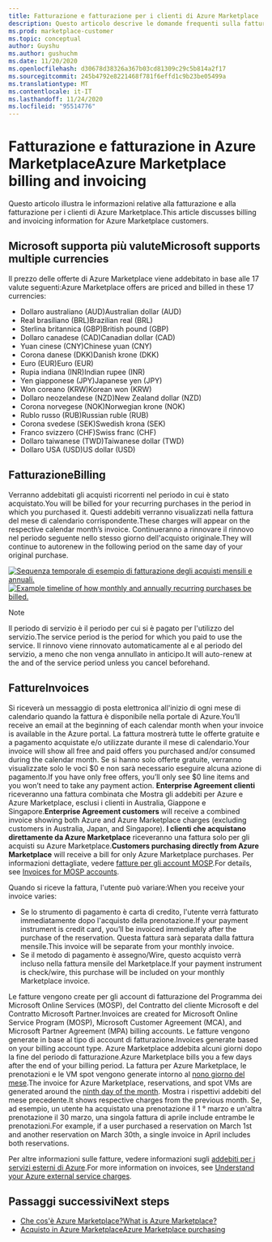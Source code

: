 ```yaml
---
title: Fatturazione e fatturazione per i clienti di Azure Marketplace
description: Questo articolo descrive le domande frequenti sulla fatturazione e sulla fatturazione per i clienti di Azure Marketplace.
ms.prod: marketplace-customer
ms.topic: conceptual
author: Guyshu
ms.author: gushuchm
ms.date: 11/20/2020
ms.openlocfilehash: d30678d38326a367b03cd81309c29c5b814a2f17
ms.sourcegitcommit: 245b4792e8221468f781f6effd1c9b23be05499a
ms.translationtype: MT
ms.contentlocale: it-IT
ms.lasthandoff: 11/24/2020
ms.locfileid: "95514776"
---
```

# <a name="azure-marketplace-billing-and-invoicing"></a><span data-ttu-id="78ab8-103">Fatturazione e fatturazione in Azure Marketplace</span><span class="sxs-lookup"><span data-stu-id="78ab8-103">Azure Marketplace billing and invoicing</span></span>

<span data-ttu-id="78ab8-104">Questo articolo illustra le informazioni relative alla fatturazione e alla fatturazione per i clienti di Azure Marketplace.</span><span class="sxs-lookup"><span data-stu-id="78ab8-104">This article discusses billing and invoicing information for Azure Marketplace customers.</span></span>

## <a name="microsoft-supports-multiple-currencies"></a><span data-ttu-id="78ab8-105">Microsoft supporta più valute</span><span class="sxs-lookup"><span data-stu-id="78ab8-105">Microsoft supports multiple currencies</span></span>

<span data-ttu-id="78ab8-106">Il prezzo delle offerte di Azure Marketplace viene addebitato in base alle 17 valute seguenti:</span><span class="sxs-lookup"><span data-stu-id="78ab8-106">Azure Marketplace offers are priced and billed in these 17 currencies:</span></span>

- <span data-ttu-id="78ab8-107">Dollaro australiano (AUD)</span><span class="sxs-lookup"><span data-stu-id="78ab8-107">Australian dollar (AUD)</span></span>
- <span data-ttu-id="78ab8-108">Real brasiliano (BRL)</span><span class="sxs-lookup"><span data-stu-id="78ab8-108">Brazilian real (BRL)</span></span>
- <span data-ttu-id="78ab8-109">Sterlina britannica (GBP)</span><span class="sxs-lookup"><span data-stu-id="78ab8-109">British pound (GBP)</span></span>
- <span data-ttu-id="78ab8-110">Dollaro canadese (CAD)</span><span class="sxs-lookup"><span data-stu-id="78ab8-110">Canadian dollar (CAD)</span></span>
- <span data-ttu-id="78ab8-111">Yuan cinese (CNY)</span><span class="sxs-lookup"><span data-stu-id="78ab8-111">Chinese yuan (CNY)</span></span>
- <span data-ttu-id="78ab8-112">Corona danese (DKK)</span><span class="sxs-lookup"><span data-stu-id="78ab8-112">Danish krone (DKK)</span></span>
- <span data-ttu-id="78ab8-113">Euro (EUR)</span><span class="sxs-lookup"><span data-stu-id="78ab8-113">Euro (EUR)</span></span>
- <span data-ttu-id="78ab8-114">Rupia indiana (INR)</span><span class="sxs-lookup"><span data-stu-id="78ab8-114">Indian rupee (INR)</span></span>
- <span data-ttu-id="78ab8-115">Yen giapponese (JPY)</span><span class="sxs-lookup"><span data-stu-id="78ab8-115">Japanese yen (JPY)</span></span>
- <span data-ttu-id="78ab8-116">Won coreano (KRW)</span><span class="sxs-lookup"><span data-stu-id="78ab8-116">Korean won (KRW)</span></span>
- <span data-ttu-id="78ab8-117">Dollaro neozelandese (NZD)</span><span class="sxs-lookup"><span data-stu-id="78ab8-117">New Zealand dollar (NZD)</span></span>
- <span data-ttu-id="78ab8-118">Corona norvegese (NOK)</span><span class="sxs-lookup"><span data-stu-id="78ab8-118">Norwegian krone (NOK)</span></span>
- <span data-ttu-id="78ab8-119">Rublo russo (RUB)</span><span class="sxs-lookup"><span data-stu-id="78ab8-119">Russian ruble (RUB)</span></span>
- <span data-ttu-id="78ab8-120">Corona svedese (SEK)</span><span class="sxs-lookup"><span data-stu-id="78ab8-120">Swedish krona (SEK)</span></span>
- <span data-ttu-id="78ab8-121">Franco svizzero (CHF)</span><span class="sxs-lookup"><span data-stu-id="78ab8-121">Swiss franc (CHF)</span></span>
- <span data-ttu-id="78ab8-122">Dollaro taiwanese (TWD)</span><span class="sxs-lookup"><span data-stu-id="78ab8-122">Taiwanese dollar (TWD)</span></span>
- <span data-ttu-id="78ab8-123">Dollaro USA (USD)</span><span class="sxs-lookup"><span data-stu-id="78ab8-123">US dollar (USD)</span></span>

## <a name="billing"></a><span data-ttu-id="78ab8-124">Fatturazione</span><span class="sxs-lookup"><span data-stu-id="78ab8-124">Billing</span></span>

<span data-ttu-id="78ab8-125">Verranno addebitati gli acquisti ricorrenti nel periodo in cui è stato acquistato.</span><span class="sxs-lookup"><span data-stu-id="78ab8-125">You will be billed for your recurring purchases in the period in which you purchased it.</span></span> <span data-ttu-id="78ab8-126">Questi addebiti verranno visualizzati nella fattura del mese di calendario corrispondente.</span><span class="sxs-lookup"><span data-stu-id="78ab8-126">These charges will appear on the respective calendar month’s invoice.</span></span> <span data-ttu-id="78ab8-127">Continueranno a rinnovare il rinnovo nel periodo seguente nello stesso giorno dell'acquisto originale.</span><span class="sxs-lookup"><span data-stu-id="78ab8-127">They will continue to autorenew in the following period on the same day of your original purchase.</span></span>

<span data-ttu-id="78ab8-128">[![Sequenza temporale di esempio di fatturazione degli acquisti mensili e annuali.](media/billing/billing-charges-recurring.png)](media/billing/billing-charges-recurring.png#lightbox)</span><span class="sxs-lookup"><span data-stu-id="78ab8-128">[![Example timeline of how monthly and annually recurring purchases be billed.](media/billing/billing-charges-recurring.png)](media/billing/billing-charges-recurring.png#lightbox)</span></span>

>[!NOTE]
> <span data-ttu-id="78ab8-129">Il periodo di servizio è il periodo per cui si è pagato per l'utilizzo del servizio.</span><span class="sxs-lookup"><span data-stu-id="78ab8-129">The service period is the period for which you paid to use the service.</span></span> <span data-ttu-id="78ab8-130">Il rinnovo viene rinnovato automaticamente al e al periodo del servizio, a meno che non venga annullato in anticipo.</span><span class="sxs-lookup"><span data-stu-id="78ab8-130">It will auto-renew at the and of the service period unless you cancel beforehand.</span></span>

## <a name="invoices"></a><span data-ttu-id="78ab8-131">Fatture</span><span class="sxs-lookup"><span data-stu-id="78ab8-131">Invoices</span></span>

<span data-ttu-id="78ab8-132">Si riceverà un messaggio di posta elettronica all'inizio di ogni mese di calendario quando la fattura è disponibile nella portale di Azure.</span><span class="sxs-lookup"><span data-stu-id="78ab8-132">You’ll receive an email at the beginning of each calendar month when your invoice is available in the Azure portal.</span></span> <span data-ttu-id="78ab8-133">La fattura mostrerà tutte le offerte gratuite e a pagamento acquistate e/o utilizzate durante il mese di calendario.</span><span class="sxs-lookup"><span data-stu-id="78ab8-133">Your invoice will show all free and paid offers you purchased and/or consumed during the calendar month.</span></span> <span data-ttu-id="78ab8-134">Se si hanno solo offerte gratuite, verranno visualizzate solo le voci $0 e non sarà necessario eseguire alcuna azione di pagamento.</span><span class="sxs-lookup"><span data-stu-id="78ab8-134">If you have only free offers, you’ll only see $0 line items and you won’t need to take any payment action.</span></span> <span data-ttu-id="78ab8-135">**Enterprise Agreement clienti** riceveranno una fattura combinata che Mostra gli addebiti per Azure e Azure Marketplace, esclusi i clienti in Australia, Giappone e Singapore.</span><span class="sxs-lookup"><span data-stu-id="78ab8-135">**Enterprise Agreement customers** will receive a combined invoice showing both Azure and Azure Marketplace charges (excluding customers in Australia, Japan, and Singapore).</span></span> <span data-ttu-id="78ab8-136">**I clienti che acquistano direttamente da Azure Marketplace** riceveranno una fattura solo per gli acquisti su Azure Marketplace.</span><span class="sxs-lookup"><span data-stu-id="78ab8-136">**Customers purchasing directly from Azure Marketplace** will receive a bill for only Azure Marketplace purchases.</span></span> <span data-ttu-id="78ab8-137">Per informazioni dettagliate, vedere [fatture per gli account MOSP](/azure/cost-management-billing/understand/download-azure-invoice#invoices-for-mosp-billing-accounts).</span><span class="sxs-lookup"><span data-stu-id="78ab8-137">For details, see [Invoices for MOSP accounts](/azure/cost-management-billing/understand/download-azure-invoice#invoices-for-mosp-billing-accounts).</span></span>

<span data-ttu-id="78ab8-138">Quando si riceve la fattura, l'utente può variare:</span><span class="sxs-lookup"><span data-stu-id="78ab8-138">When you receive your invoice varies:</span></span>

- <span data-ttu-id="78ab8-139">Se lo strumento di pagamento è carta di credito, l'utente verrà fatturato immediatamente dopo l'acquisto della prenotazione.</span><span class="sxs-lookup"><span data-stu-id="78ab8-139">If your payment instrument is credit card, you’ll be invoiced immediately after the purchase of the reservation.</span></span> <span data-ttu-id="78ab8-140">Questa fattura sarà separata dalla fattura mensile.</span><span class="sxs-lookup"><span data-stu-id="78ab8-140">This invoice will be separate from your monthly invoice.</span></span>
- <span data-ttu-id="78ab8-141">Se il metodo di pagamento è assegno/Wire, questo acquisto verrà incluso nella fattura mensile del Marketplace.</span><span class="sxs-lookup"><span data-stu-id="78ab8-141">If your payment instrument is check/wire, this purchase will be included on your monthly Marketplace invoice.</span></span>

<span data-ttu-id="78ab8-142">Le fatture vengono create per gli account di fatturazione del Programma dei Microsoft Online Services (MOSP), del Contratto del cliente Microsoft e del Contratto Microsoft Partner.</span><span class="sxs-lookup"><span data-stu-id="78ab8-142">Invoices are created for Microsoft Online Service Program (MOSP), Microsoft Customer Agreement (MCA), and Microsoft Partner Agreement (MPA) billing accounts.</span></span> <span data-ttu-id="78ab8-143">Le fatture vengono generate in base al tipo di account di fatturazione.</span><span class="sxs-lookup"><span data-stu-id="78ab8-143">Invoices generate based on your billing account type.</span></span> <span data-ttu-id="78ab8-144">Azure Marketplace addebita alcuni giorni dopo la fine del periodo di fatturazione.</span><span class="sxs-lookup"><span data-stu-id="78ab8-144">Azure Marketplace bills you a few days after the end of your billing period.</span></span> <span data-ttu-id="78ab8-145">La fattura per Azure Marketplace, le prenotazioni e le VM spot vengono generate intorno al [nono giorno del mese](/azure/cost-management-billing/understand/download-azure-invoice#invoices-for-mosp-billing-accounts).</span><span class="sxs-lookup"><span data-stu-id="78ab8-145">The invoice for Azure Marketplace, reservations, and spot VMs are generated around the [ninth day of the month](/azure/cost-management-billing/understand/download-azure-invoice#invoices-for-mosp-billing-accounts).</span></span> <span data-ttu-id="78ab8-146">Mostra i rispettivi addebiti del mese precedente.</span><span class="sxs-lookup"><span data-stu-id="78ab8-146">It shows respective charges from the previous month.</span></span> <span data-ttu-id="78ab8-147">Se, ad esempio, un utente ha acquistato una prenotazione il 1 ° marzo e un'altra prenotazione il 30 marzo, una singola fattura di aprile include entrambe le prenotazioni.</span><span class="sxs-lookup"><span data-stu-id="78ab8-147">For example, if a user purchased a reservation on March 1st and another reservation on March 30th, a single invoice in April includes both reservations.</span></span>

<span data-ttu-id="78ab8-148">Per altre informazioni sulle fatture, vedere informazioni sugli [addebiti per i servizi esterni di Azure](/azure/cost-management-billing/understand/understand-azure-marketplace-charges).</span><span class="sxs-lookup"><span data-stu-id="78ab8-148">For more information on invoices, see [Understand your Azure external service charges](/azure/cost-management-billing/understand/understand-azure-marketplace-charges).</span></span>

## <a name="next-steps"></a><span data-ttu-id="78ab8-149">Passaggi successivi</span><span class="sxs-lookup"><span data-stu-id="78ab8-149">Next steps</span></span>

- [<span data-ttu-id="78ab8-150">Che cos'è Azure Marketplace?</span><span class="sxs-lookup"><span data-stu-id="78ab8-150">What is Azure Marketplace?</span></span>](azure-marketplace-overview.md)
- [<span data-ttu-id="78ab8-151">Acquisto in Azure Marketplace</span><span class="sxs-lookup"><span data-stu-id="78ab8-151">Azure Marketplace purchasing</span></span>](azure-purchasing-invoicing.md)
